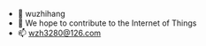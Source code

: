 - 👋 wuzhihang
- 💞️ We hope to contribute to the Internet of Things
- 📫 wzh3280@126.com

<!---
wzh469649067/wzh469649067 is a ✨ special ✨ repository because its `README.md` (this file) appears on your GitHub profile.
You can click the Preview link to take a look at your changes.
--->
